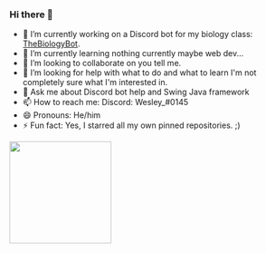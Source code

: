 ### Hi there 👋

- 🔭 I’m currently working on a Discord bot for my biology class: [TheBiologyBot](https://github.com/CSWesley/TheBiologyBot).
- 🌱 I’m currently learning nothing currently maybe web dev...
- 👯 I’m looking to collaborate on you tell me.
- 🤔 I’m looking for help with what to do and what to learn I'm not completely sure what I'm interested in.
- 💬 Ask me about Discord bot help and Swing Java framework
- 📫 How to reach me: Discord: Wesley_#0145
- 😄 Pronouns: He/him
- ⚡ Fun fact: Yes, I starred all my own pinned repositories. ;)

<img height="180em" src="https://github-readme-stats.vercel.app/api?username=CSWesley&show_icons=true&hide_border=true&&count_private=true&include_all_commits=true" />
